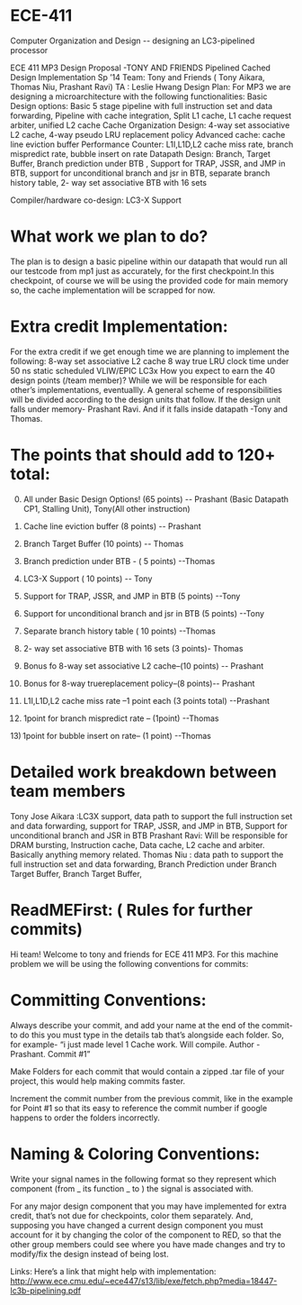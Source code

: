 ECE-411
========

Computer Organization and Design -- designing an LC3-pipelined processor

ECE 411 MP3 Design Proposal -TONY AND FRIENDS Pipelined Cached Design Implementation Sp ’14 Team: Tony and Friends ( Tony Aikara, Thomas Niu, Prashant Ravi) TA : Leslie Hwang
Design Plan: For MP3 we are designing a microarchitecture with the following functionalities:
Basic Design options: Basic 5 stage pipeline with full instruction set and data forwarding, Pipeline with cache integration, Split L1 cache, L1 cache request arbiter, unified L2 cache
Cache Organization Design: 4-way set associative L2 cache, 4-way pseudo LRU replacement policy
Advanced cache: cache line eviction buffer
Performance Counter: L1I,L1D,L2 cache miss rate, branch mispredict rate, bubble insert on rate
Datapath Design: Branch, Target Buffer, Branch prediction under BTB , Support for TRAP, JSSR, and JMP in BTB, support for unconditional branch and jsr in BTB, separate branch history table, 2- way set associative BTB with 16 sets

Compiler/hardware co-design: LC3-X Support

What work we plan to do?
===========================
The plan is to design a basic pipeline within our datapath that would run all our testcode from mp1 just as accurately, for the first checkpoint.In this checkpoint, of course we will be using the provided code for main memory so, the cache implementation will be scrapped for now.

Extra credit Implementation:
============================
For the extra credit if we get enough time we are planning to implement the following: 8-way set associative L2 cache 8 way true LRU clock time under 50 ns static scheduled VLIW/EPIC LC3x
How you expect to earn the 40 design points (/team member)?
While we will be responsible for each other’s implementations, eventuallly. A general scheme of responsibilities will be divided according to the design units that follow. If the design unit falls under memory- Prashant Ravi. And if it falls inside datapath -Tony and Thomas.

The points that should add to 120+ total:
==========================================
0)  All under Basic Design Options! (65 points) -- Prashant (Basic Datapath CP1, Stalling Unit), Tony(All other instruction)

1)  Cache line eviction buffer (8 points) -- Prashant 

2)  Branch Target Buffer (10 points) -- Thomas

3)  Branch prediction under BTB - ( 5 points) --Thomas

4)  LC3-X Support ( 10 points) -- Tony

5)  Support for TRAP, JSSR, and JMP in BTB (5 points) --Tony

6)  Support for unconditional branch and jsr in BTB (5 points) --Tony

7)  Separate branch history table ( 10 points) --Thomas

8)  2- way set associative BTB with 16 sets (3 points)- Thomas

9)  Bonus fo 8-way set associative L2 cache–(10 points) -- Prashant

10) Bonus for 8-way truereplacement policy–(8 points)-- Prashant

11) L1I,L1D,L2 cache miss rate –1 point each (3 points total) --Prashant

12) 1point for branch mispredict rate – (1point) --Thomas

13) 1point for bubble insert on rate– (1 point) --Thomas

Detailed work breakdown between team members
=============================================
Tony Jose Aikara :LC3X support, data path to support the full instruction set and data forwarding, support for TRAP, JSSR, and JMP in BTB, Support for unconditional branch and JSR in BTB
Prashant Ravi: Will be responsible for DRAM bursting, Instruction cache, Data cache, L2 cache and arbiter. Basically anything memory related.
Thomas Niu : data path to support the full instruction set and data forwarding, Branch Prediction under Branch Target Buffer, Branch Target Buffer,


ReadMEFirst: ( Rules for further commits) 
=========================================

Hi team!
Welcome to tony and friends for ECE 411 MP3. For this machine problem we will be using the following conventions for commits:

Committing Conventions:
=======================
Always describe your commit, and add your name at the end of the commit- to do this you must type in the details tab that’s alongside each folder. So, for example- “i just made level 1 Cache work. Will compile. Author -Prashant. Commit #1”

Make Folders for each commit that would contain a zipped .tar file of your project, this would help making commits faster.

Increment the commit number from the previous commit, like in the example for Point #1 so that its easy to reference the commit number if google happens to order the folders incorrectly.

Naming & Coloring Conventions:
==============================
Write your signal names in the following format so they represent which component
(from _ its function _ to ) the signal is associated with.

For any major design component that you may have implemented for extra credit, that’s not due for checkpoints, color them separately. And, supposing you have changed a current design component you must account for it by changing the color of the component to RED, so that the other group members could see where you have made changes and try to modify/fix the design instead of being lost.

Links: Here’s a link that might help with implementation: http://www.ece.cmu.edu/~ece447/s13/lib/exe/fetch.php?media=18447-lc3b-pipelining.pdf

